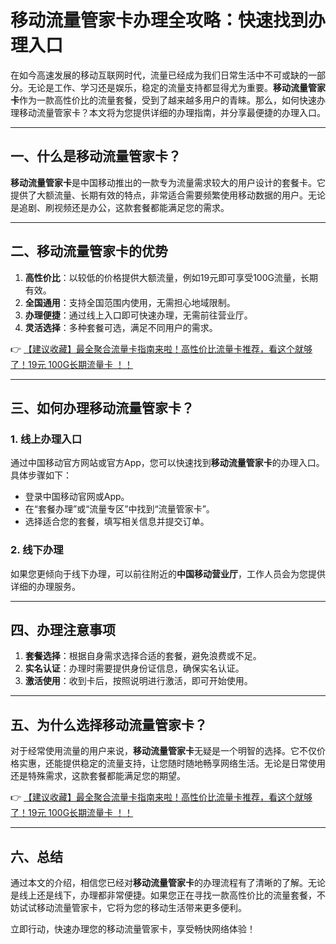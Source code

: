# 移动流量管家卡办理全攻略：快速找到办理入口

在如今高速发展的移动互联网时代，流量已经成为我们日常生活中不可或缺的一部分。无论是工作、学习还是娱乐，稳定的流量支持都显得尤为重要。**移动流量管家卡**作为一款高性价比的流量套餐，受到了越来越多用户的青睐。那么，如何快速办理移动流量管家卡？本文将为您提供详细的办理指南，并分享最便捷的办理入口。

---

## 一、什么是移动流量管家卡？

**移动流量管家卡**是中国移动推出的一款专为流量需求较大的用户设计的套餐卡。它提供了大额流量、长期有效的特点，非常适合需要频繁使用移动数据的用户。无论是追剧、刷视频还是办公，这款套餐都能满足您的需求。

---

## 二、移动流量管家卡的优势

1. **高性价比**：以较低的价格提供大额流量，例如19元即可享受100G流量，长期有效。  
2. **全国通用**：支持全国范围内使用，无需担心地域限制。  
3. **办理便捷**：通过线上入口即可快速办理，无需前往营业厅。  
4. **灵活选择**：多种套餐可选，满足不同用户的需求。

👉 [【建议收藏】最全聚合流量卡指南来啦！高性价比流量卡推荐，看这个就够了！19元 100G长期流量卡 ！！](https://bit.ly/Liuliangka)

---

## 三、如何办理移动流量管家卡？

### 1. 线上办理入口  
通过中国移动官方网站或官方App，您可以快速找到**移动流量管家卡**的办理入口。具体步骤如下：  
- 登录中国移动官网或App。  
- 在“套餐办理”或“流量专区”中找到“流量管家卡”。  
- 选择适合您的套餐，填写相关信息并提交订单。  

### 2. 线下办理  
如果您更倾向于线下办理，可以前往附近的**中国移动营业厅**，工作人员会为您提供详细的办理服务。

---

## 四、办理注意事项

1. **套餐选择**：根据自身需求选择合适的套餐，避免浪费或不足。  
2. **实名认证**：办理时需要提供身份证信息，确保实名认证。  
3. **激活使用**：收到卡后，按照说明进行激活，即可开始使用。  

---

## 五、为什么选择移动流量管家卡？

对于经常使用流量的用户来说，**移动流量管家卡**无疑是一个明智的选择。它不仅价格实惠，还能提供稳定的流量支持，让您随时随地畅享网络生活。无论是日常使用还是特殊需求，这款套餐都能满足您的期望。

👉 [【建议收藏】最全聚合流量卡指南来啦！高性价比流量卡推荐，看这个就够了！19元 100G长期流量卡 ！！](https://bit.ly/Liuliangka)

---

## 六、总结

通过本文的介绍，相信您已经对**移动流量管家卡**的办理流程有了清晰的了解。无论是线上还是线下，办理都非常便捷。如果您正在寻找一款高性价比的流量套餐，不妨试试移动流量管家卡，它将为您的移动生活带来更多便利。

立即行动，快速办理您的移动流量管家卡，享受畅快网络体验！